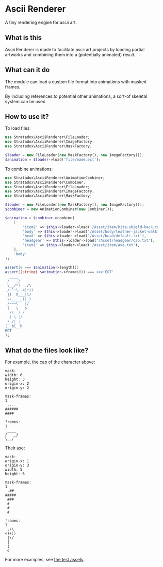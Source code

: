 # Ascii Renderer
A tiny rendering engine for ascii art.

## What is this
Ascii Renderer is made to facilitate ascii art projects by loading partial artworks and combining them into a 
(potentially animated) result.

## What can it do
The module can load a custom file format into animations with masked frames.

By including references to potential other animations, a sort-of skeletal system can be used.

## How to use it?

To load files:
```php
use Stratadox\AsciiRenderer\FileLoader;
use Stratadox\AsciiRenderer\ImageFactory;
use Stratadox\AsciiRenderer\MaskFactory;

$loader = new FileLoader(new MaskFactory(), new ImageFactory());
$animation = $loader->load('file/name.ext');
```

To combine animations:
```php
use Stratadox\AsciiRenderer\AnimationCombiner;
use Stratadox\AsciiRenderer\Combiner;
use Stratadox\AsciiRenderer\FileLoader;
use Stratadox\AsciiRenderer\ImageFactory;
use Stratadox\AsciiRenderer\MaskFactory;

$loader = new FileLoader(new MaskFactory(), new ImageFactory());
$combiner = new AnimationCombiner(new Combiner());

$animation = $combiner->combine(
    [
        'item2' => $this->loader->load('/Asset/item/kite-shield-back.txt'),
        'body' => $this->loader->load('/Asset/body/leather-jacket-walk.txt'),
        'head' => $this->loader->load('/Asset/head/default.txt'),
        'headgear' => $this->loader->load('/Asset/headgear/cap.txt'),
        'item1' => $this->loader->load('/Asset/item/axe.txt'),
    ],
    'body'
);

assert(8 === $animation->length())
assert((string) $animation->frame(0)) === <<<'EOT'
  ____       
 /   _}      
 \__/*}  ./\ 
 /~^~\--<)+))
 |(  V___|\/ 
 \\_____(| ) 
 /~~~\   |/  
 (   \   o   
  \\  ) /    
  ) \ |/     
 / /| |      
[__b[__b     
EOT
);
```

## What do the files look like?

For example, the cap of the character above:
```
mask:
width: 6
height: 3
origin-x: 2
origin-y: 2

mask-frames:
1
 ....
######
####

frames:
1
 ____
/   _}
\__/
```

Their axe:
````
mask:
origin-x: 1
origin-y: 3
width: 5
height: 6

mask-frames:
1
 .##
#####
 ###
 #
 #
 #

frames:
1
 ./\
<)+))
 |\/
 |
 |
 o
````

For more examples, see [the test assets](/tests/Asset).
